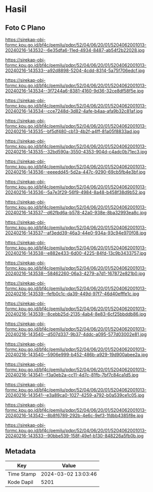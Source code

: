 # Hasil

## Foto C Plano

https://sirekap-obj-formc.kpu.go.id/bf4c/pemilu/pdpr/52/04/06/20/01/5204062001013-20240216-143532--6e35dfa6-11ed-4934-8487-ab54f2b22028.jpg

https://sirekap-obj-formc.kpu.go.id/bf4c/pemilu/pdpr/52/04/06/20/01/5204062001013-20240216-143533--a92d8898-5204-4cdd-8314-5a75f706edcf.jpg

https://sirekap-obj-formc.kpu.go.id/bf4c/pemilu/pdpr/52/04/06/20/01/5204062001013-20240216-143534--3f7244a6-8381-4160-9d36-32ce8df58f5e.jpg

https://sirekap-obj-formc.kpu.go.id/bf4c/pemilu/pdpr/52/04/06/20/01/5204062001013-20240216-143534--cce7248d-3d82-4afe-b4aa-afa9b32c81af.jpg

https://sirekap-obj-formc.kpu.go.id/bf4c/pemilu/pdpr/52/04/06/20/01/5204062001013-20240216-143535--bf5df480-cb13-4b2f-a4ff-81a05f8833ad.jpg

https://sirekap-obj-formc.kpu.go.id/bf4c/pemilu/pdpr/52/04/06/20/01/5204062001013-20240216-143535--32bd590a-3550-4353-904d-c4adc0b71ec3.jpg

https://sirekap-obj-formc.kpu.go.id/bf4c/pemilu/pdpr/52/04/06/20/01/5204062001013-20240216-143536--eeeedd45-5d2a-447c-9290-69cb5fb4e3bf.jpg

https://sirekap-obj-formc.kpu.go.id/bf4c/pemilu/pdpr/52/04/06/20/01/5204062001013-20240216-143536--5a7e3f29-56f9-4984-8a48-b458f38d9b52.jpg

https://sirekap-obj-formc.kpu.go.id/bf4c/pemilu/pdpr/52/04/06/20/01/5204062001013-20240216-143537--d62fbd6a-b578-42a0-938e-8ba32993ea8c.jpg

https://sirekap-obj-formc.kpu.go.id/bf4c/pemilu/pdpr/52/04/06/20/01/5204062001013-20240216-143537--af3edd39-46a3-44e0-934a-93c94e970f08.jpg

https://sirekap-obj-formc.kpu.go.id/bf4c/pemilu/pdpr/52/04/06/20/01/5204062001013-20240216-143538--e882e433-6d00-4225-84fd-13c9b3433757.jpg

https://sirekap-obj-formc.kpu.go.id/bf4c/pemilu/pdpr/52/04/06/20/01/5204062001013-20240216-143538--58462260-06a3-4279-a7d1-167872e821b0.jpg

https://sirekap-obj-formc.kpu.go.id/bf4c/pemilu/pdpr/52/04/06/20/01/5204062001013-20240216-143539--fefb0c1c-da39-449d-97f7-46d40efffe1c.jpg

https://sirekap-obj-formc.kpu.go.id/bf4c/pemilu/pdpr/52/04/06/20/01/5204062001013-20240216-143539--8cebb25d-2135-4ab4-8e83-6cf25bbddb86.jpg

https://sirekap-obj-formc.kpu.go.id/bf4c/pemilu/pdpr/52/04/06/20/01/5204062001013-20240216-143540--d507d337-9b37-4ddc-a095-577d03002e81.jpg

https://sirekap-obj-formc.kpu.go.id/bf4c/pemilu/pdpr/52/04/06/20/01/5204062001013-20240216-143540--5906e999-b452-486b-a929-19d900abee2a.jpg

https://sirekap-obj-formc.kpu.go.id/bf4c/pemilu/pdpr/52/04/06/20/01/5204062001013-20240216-143541--f3a0eb2a-cc11-4d7c-81fb-7bf7c84ca1d5.jpg

https://sirekap-obj-formc.kpu.go.id/bf4c/pemilu/pdpr/52/04/06/20/01/5204062001013-20240216-143541--e3a89ca0-1027-4259-a792-b0a539ce1c05.jpg

https://sirekap-obj-formc.kpu.go.id/bf4c/pemilu/pdpr/52/04/06/20/01/5204062001013-20240216-143542--8b8f6789-292b-4e6c-9ef3-1fdbb4385f8e.jpg

https://sirekap-obj-formc.kpu.go.id/bf4c/pemilu/pdpr/52/04/06/20/01/5204062001013-20240216-143533--90bbe539-158f-49ef-b130-848226a5fb0b.jpg


## Metadata

| Key        | Value               |
| ---------- | ------------------- |
| Time Stamp | 2024-03-02 13:03:46 |
| Kode Dapil | 5201                |



